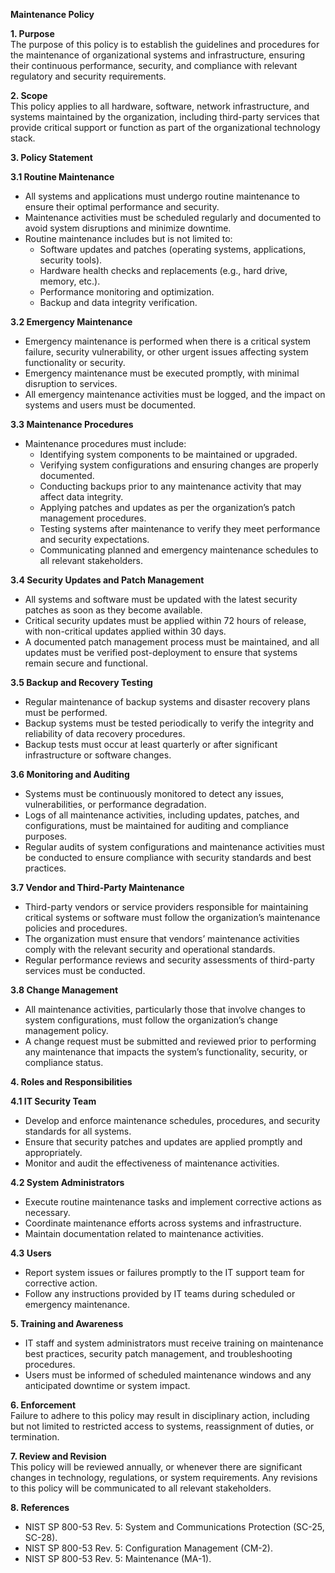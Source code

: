 **Maintenance Policy**

**1\. Purpose**  
The purpose of this policy is to establish the guidelines and procedures for the maintenance of organizational systems and infrastructure, ensuring their continuous performance, security, and compliance with relevant regulatory and security requirements.

**2\. Scope**  
This policy applies to all hardware, software, network infrastructure, and systems maintained by the organization, including third-party services that provide critical support or function as part of the organizational technology stack.

**3\. Policy Statement**

**3.1 Routine Maintenance**

- All systems and applications must undergo routine maintenance to ensure their optimal performance and security.
- Maintenance activities must be scheduled regularly and documented to avoid system disruptions and minimize downtime.
- Routine maintenance includes but is not limited to:
  - Software updates and patches (operating systems, applications, security tools).
  - Hardware health checks and replacements (e.g., hard drive, memory, etc.).
  - Performance monitoring and optimization.
  - Backup and data integrity verification.

**3.2 Emergency Maintenance**

- Emergency maintenance is performed when there is a critical system failure, security vulnerability, or other urgent issues affecting system functionality or security.
- Emergency maintenance must be executed promptly, with minimal disruption to services.
- All emergency maintenance activities must be logged, and the impact on systems and users must be documented.

**3.3 Maintenance Procedures**

- Maintenance procedures must include:
  - Identifying system components to be maintained or upgraded.
  - Verifying system configurations and ensuring changes are properly documented.
  - Conducting backups prior to any maintenance activity that may affect data integrity.
  - Applying patches and updates as per the organization’s patch management procedures.
  - Testing systems after maintenance to verify they meet performance and security expectations.
  - Communicating planned and emergency maintenance schedules to all relevant stakeholders.

**3.4 Security Updates and Patch Management**

- All systems and software must be updated with the latest security patches as soon as they become available.
- Critical security updates must be applied within 72 hours of release, with non-critical updates applied within 30 days.
- A documented patch management process must be maintained, and all updates must be verified post-deployment to ensure that systems remain secure and functional.

**3.5 Backup and Recovery Testing**

- Regular maintenance of backup systems and disaster recovery plans must be performed.
- Backup systems must be tested periodically to verify the integrity and reliability of data recovery procedures.
- Backup tests must occur at least quarterly or after significant infrastructure or software changes.

**3.6 Monitoring and Auditing**

- Systems must be continuously monitored to detect any issues, vulnerabilities, or performance degradation.
- Logs of all maintenance activities, including updates, patches, and configurations, must be maintained for auditing and compliance purposes.
- Regular audits of system configurations and maintenance activities must be conducted to ensure compliance with security standards and best practices.

**3.7 Vendor and Third-Party Maintenance**

- Third-party vendors or service providers responsible for maintaining critical systems or software must follow the organization’s maintenance policies and procedures.
- The organization must ensure that vendors’ maintenance activities comply with the relevant security and operational standards.
- Regular performance reviews and security assessments of third-party services must be conducted.

**3.8 Change Management**

- All maintenance activities, particularly those that involve changes to system configurations, must follow the organization’s change management policy.
- A change request must be submitted and reviewed prior to performing any maintenance that impacts the system’s functionality, security, or compliance status.

**4\. Roles and Responsibilities**

**4.1 IT Security Team**

- Develop and enforce maintenance schedules, procedures, and security standards for all systems.
- Ensure that security patches and updates are applied promptly and appropriately.
- Monitor and audit the effectiveness of maintenance activities.

**4.2 System Administrators**

- Execute routine maintenance tasks and implement corrective actions as necessary.
- Coordinate maintenance efforts across systems and infrastructure.
- Maintain documentation related to maintenance activities.

**4.3 Users**

- Report system issues or failures promptly to the IT support team for corrective action.
- Follow any instructions provided by IT teams during scheduled or emergency maintenance.

**5\. Training and Awareness**

- IT staff and system administrators must receive training on maintenance best practices, security patch management, and troubleshooting procedures.
- Users must be informed of scheduled maintenance windows and any anticipated downtime or system impact.

**6\. Enforcement**  
Failure to adhere to this policy may result in disciplinary action, including but not limited to restricted access to systems, reassignment of duties, or termination.

**7\. Review and Revision**  
This policy will be reviewed annually, or whenever there are significant changes in technology, regulations, or system requirements. Any revisions to this policy will be communicated to all relevant stakeholders.

**8\. References**

- NIST SP 800-53 Rev. 5: System and Communications Protection (SC-25, SC-28).
- NIST SP 800-53 Rev. 5: Configuration Management (CM-2).
- NIST SP 800-53 Rev. 5: Maintenance (MA-1).
